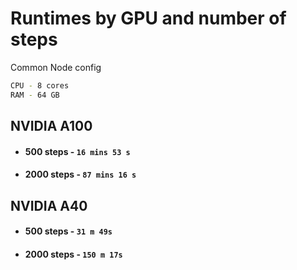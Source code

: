 # Runtimes by GPU and number of steps

Common Node config

```bash
CPU - 8 cores
RAM - 64 GB
```

## NVIDIA A100 
- #### 500 steps - `16 mins 53 s`
- #### 2000 steps   - `87 mins 16 s`

## NVIDIA A40
- #### 500 steps - `31 m 49s`
- #### 2000 steps - `150 m 17s`
